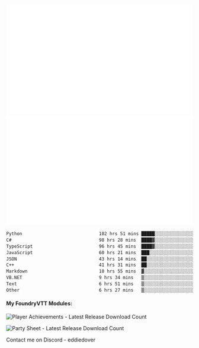 
![](https://raw.githubusercontent.com/eddiedover/ghstats/master/generated/overview.svg)
![](https://raw.githubusercontent.com/eddiedover/ghstats/master/generated/languages.svg)

<!--START_SECTION:waka-->

```txt
Python                             102 hrs 51 mins █████░░░░░░░░░░░░░░░░░░░░   19.56 %
C#                                 98 hrs 28 mins  ████▓░░░░░░░░░░░░░░░░░░░░   18.73 %
TypeScript                         96 hrs 45 mins  ████▓░░░░░░░░░░░░░░░░░░░░   18.40 %
JavaScript                         60 hrs 21 mins  ███░░░░░░░░░░░░░░░░░░░░░░   11.48 %
JSON                               43 hrs 14 mins  ██░░░░░░░░░░░░░░░░░░░░░░░   08.22 %
C++                                41 hrs 31 mins  ██░░░░░░░░░░░░░░░░░░░░░░░   07.90 %
Markdown                           10 hrs 55 mins  ▓░░░░░░░░░░░░░░░░░░░░░░░░   02.08 %
VB.NET                             9 hrs 34 mins   ▒░░░░░░░░░░░░░░░░░░░░░░░░   01.82 %
Text                               6 hrs 51 mins   ▒░░░░░░░░░░░░░░░░░░░░░░░░   01.31 %
Other                              6 hrs 27 mins   ▒░░░░░░░░░░░░░░░░░░░░░░░░   01.23 %
```

<!--END_SECTION:waka-->

#### My FoundryVTT Modules:

  ![Player Achievements - Latest Release Download Count](https://img.shields.io/badge/dynamic/json?label=Player%20Achievements%20-%20Downloads@latest&query=assets%5B1%5D.download_count&url=https%3A%2F%2Fapi.github.com%2Frepos%2FEddieDover%2Ffvtt-player-achievements%2Freleases%2Flatest)

  ![Party Sheet - Latest Release Download Count](https://img.shields.io/badge/dynamic/json?label=Party%20Sheet%20-%20Downloads@latest&query=assets%5B1%5D.download_count&url=https%3A%2F%2Fapi.github.com%2Frepos%2FEddieDover%2Ffvtt-party-sheet%2Freleases%2Flatest)

<a rel="me" href="https://techhub.social/@EddieDover"></a>

Contact me on Discord - eddiedover
